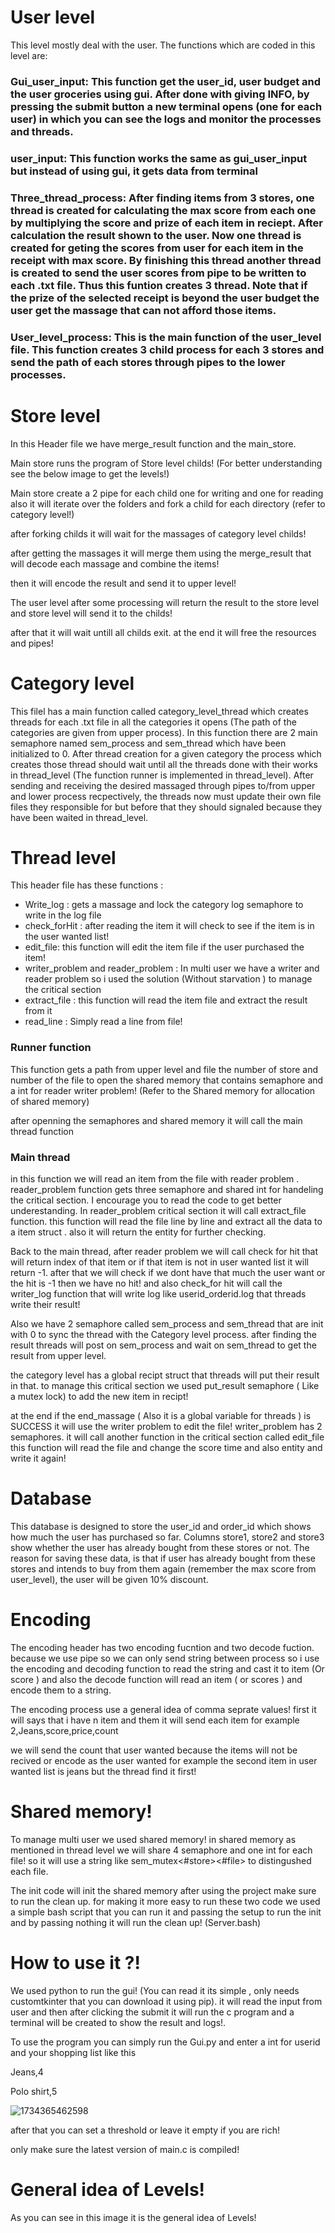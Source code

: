 # User level

This level mostly deal with the user. The functions which are coded in this level are:

### Gui_user_input: This function get the user_id, user budget and the user groceries using gui. After done with giving INFO, by pressing the submit button a new terminal opens (one for each user) in which you can see the logs and monitor the processes and threads.

### user_input: This function works the same as gui_user_input but instead of using gui, it gets data from terminal

### Three_thread_process: After finding items from 3 stores, one thread is created for calculating the max score from each one by multiplying the score and prize of each item in reciept. After calculation the result shown to the user. Now one thread is created for geting the scores from user for each item in the receipt with max score. By finishing this thread another thread is created to send the user scores from pipe to be written to each .txt file. Thus this funtion creates 3 thread. Note that if the prize of the selected receipt is beyond the user budget the user get the massage that can not afford those items.

### User_level_process: This is the main function of the user_level file. This function creates 3 child process for each 3 stores and send the path of each stores through pipes to the lower processes.

# Store level

In this Header file we have merge_result function and the main_store.

Main store runs the program of Store level childs! (For better understanding see the below image to get the levels!)

Main store create a 2 pipe for each child one for writing and one for reading also it will iterate over the folders and fork a child for each directory (refer to category level!)

after forking childs it will wait for the massages of category level childs!

after getting the massages it will merge them using the merge_result that will decode each massage and combine the items!

then it will encode the result and send it to upper level!

The user level after some processing will return the result to the store level and store level will send it to the childs!

after that it will wait untill all childs exit. at the end it will free the resources and pipes!

# Category level

This filel has a main function called category_level_thread which creates threads for each .txt file in all the categories it opens (The path of the categories are given from upper process). In this function there are 2 main semaphore named sem_process and sem_thread which have been initialized to 0. After thread creation for a given category the process which creates those thread should wait until all the threads done with their works in thread_level (The function runner is implemented in thread_level). After sending and receiving the desired massaged through pipes to/from upper and lower process recpectively, the threads now must update their own file files they responsible for but before that they should signaled because they have been waited in thread_level.

# Thread level

This header file has these functions :

- Write_log : gets a massage and lock the category log semaphore to write in the log file
- check_forHit : after reading the item it will check to see if the item is in the user wanted list!
- edit_file: this function will edit the item file if the user purchased the item!
- writer_problem and reader_problem : In multi user we have a writer and reader problem so i used the solution (Without starvation ) to manage the critical section
- extract_file : this function will read the item file and extract the result from it
- read_line : Simply read a line from file!

### Runner function

This function gets a path from upper level and file the number of store and number of the file to open the shared memory that contains semaphore and a int for reader writer problem! (Refer to the Shared memory for allocation of shared memory)

after openning the semaphores and shared memory it will call the main thread function

### Main thread

in this function we will read an item from the file with reader problem . reader_problem function gets three semaphore and shared int  for handeling the critical section. I encourage you to read the code to get better underestanding. In reader_problem critical section it will call extract_file function. this function will read the file line by line and extract all the data to a item struct . also it will return the entity for further checking.

Back to the main thread, after reader problem we will call check for hit that will return index of that item or if that item is not in user wanted list it will return -1. after that we will check if we dont have that much the user want or the hit is -1 then we have no hit! and also check_for hit will call the writer_log function that will write log like userid_orderid.log that threads write their result!

Also we have 2 semaphore called sem_process and sem_thread that are init with 0 to sync the thread with the Category level process. after finding the result threads will post on sem_process and wait on sem_thread to get the result from upper level.

the category level has a global recipt struct that threads will put their result in that. to manage this critical section we used put_result semaphore ( Like a mutex lock) to add the new item in recipt!

at the end if the end_massage ( Also it is a global variable for threads ) is SUCCESS it will use the writer problem to edit the file! writer_problem has 2 semaphores. it will call another function in the critical section called edit_file this function will read the file and change the score time and also entity and write it again!

# Database

This database is designed to store the user_id and order_id which shows how much the user has purchased so far. Columns store1, store2 and store3  show whether the user has already bought from these stores or not. The reason for saving these data, is that if user has already bought from these stores and intends to buy from them again (remember the max score from user_level), the user will be given 10% discount.

# Encoding

The encoding header has two encoding fucntion and two decode fuction. because we use pipe so we can only send string between process so i use the encoding and decoding function to read the string and cast it to item (Or score ) and also the decode function will read an item ( or scores ) and encode them to a string.

The encoding process use a general idea of comma seprate values! first it will says that i have n item and them it will send each item for example 2,Jeans,score,price,count

we will send the count that user wanted because the items will not be recived or encode as the user wanted for example the second item in user wanted list is jeans but the thread find it first!

# Shared memory!
To manage multi user we used shared memory! in shared memory as mentioned in thread level we will share 4 semaphore and one int for each file! so it will use a string like sem_mutex<#store><#file> to distingushed each file.

The init code will init the shared memory after using the project make sure to run the clean up. for making it more easy to run these two code we used a simple bash script that you can run it and passing the setup to run the init and by passing nothing it will run the clean up! (Server.bash)

# How to use it ?!

We used python to run the gui! (You can read it its simple , only needs customtkinter that you can download it using pip). it will read the input from user and then after clicking the submit it will run the c program and a terminal will be created to show the result and logs!.

To use the program you can simply run the Gui.py and enter a int for userid and your shopping list like this

Jeans,4

Polo shirt,5

![1734365462598](images/Readme/1734365462598.png)

after that you can set a threshold or leave it empty if you are rich!

only make sure the latest version of main.c is compiled!

# General idea of Levels!

As you can see in this image it is the general idea of Levels!
